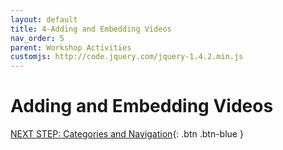 ```yaml
---
layout: default
title: 4-Adding and Embedding Videos
nav_order: 5
parent: Workshop Activities
customjs: http://code.jquery.com/jquery-1.4.2.min.js
---
```

# Adding and Embedding Videos


[NEXT STEP: Categories and Navigation](categories-navigation.html){: .btn .btn-blue }
